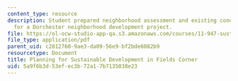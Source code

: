 ```yaml
---
content_type: resource
description: Student prepared neighborhood assessment and existing conditions report
  for a Dorchester neighborhood development project.
file: https://ol-ocw-studio-app-qa.s3.amazonaws.com/courses/11-947-sustainable-economic-development-spring-2004/5a9f6b3d53efec3b72a17b7135038e23_vieta_ph1_report.pdf
file_type: application/pdf
parent_uid: c2812760-9ae3-da09-56e9-bf2bde6082b9
resourcetype: Document
title: Planning for Sustainable Development in Fields Corner
uid: 5a9f6b3d-53ef-ec3b-72a1-7b7135038e23
---
```

